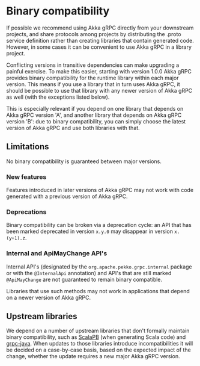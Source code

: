 # Binary compatibility

If possible we recommend using Akka gRPC directly from your downstream projects,
and share protocols among projects by distributing the .proto service definition rather
than creating libraries that contain generated code. However, in some cases it can be
convenient to use Akka gRPC in a library project.

Conflicting versions in transitive dependencies can make upgrading a painful exercise.
To make this easier, starting with version 1.0.0 Akka gRPC provides binary compatibility
for the runtime library within each major version.
This means if you use a library that in turn uses Akka gRPC, it should be possible to use
that library with any newer version of Akka gRPC as well (with the exceptions listed below).

This is especially relevant if you depend on one library that depends on Akka gRPC
version 'A', and another library that depends on Akka gRPC version 'B': due to
binary compatibility, you can simply choose the latest version of Akka gRPC and
use both libraries with that.

## Limitations

No binary compatibility is guaranteed between major versions.

### New features

Features introduced in later versions of Akka gRPC may not work with code generated
with a previous version of Akka gRPC.

### Deprecations

Binary compatibility can be broken via a deprecation cycle: an API that has been marked deprecated in version `x.y.0`
may disappear in version `x.(y+1).z`.

### Internal and ApiMayChange API's

Internal API's (designated by the `org.apache.pekko.grpc.internal` package or with the `@InternalApi` annotation) and API's that are still marked `@ApiMayChange` are not guaranteed to remain binary compatible.

Libraries that use such methods may not work in applications that depend on a newer version of Akka gRPC.

## Upstream libraries

We depend on a number of upstream libraries that don't formally maintain
binary compatibility, such as [ScalaPB](https://scalapb.github.io/) (when
generating Scala code) and [grpc-java](https://github.com/grpc/grpc-java/).
When updates to those libraries introduce incompatibilities it will be decided
on a case-by-case basis, based on the expected impact of the change,
whether the update requires a new major Akka gRPC version.
